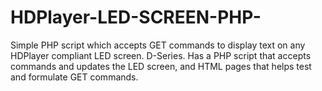 # HDPlayer-LED-SCREEN-PHP-
Simple PHP script which accepts GET commands to display text on any HDPlayer compliant LED screen.  D-Series.  Has a PHP script that accepts commands and updates the LED screen, and HTML pages that helps test and formulate GET commands.  
